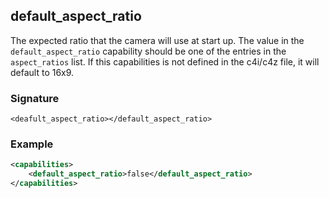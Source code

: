 ## default\_aspect\_ratio

The expected ratio that the camera will use at start up. The value in the `default_aspect_ratio` capability should be one of the entries in the `aspect_ratios` list. If this capabilities is not defined in the c4i/c4z file, it will default to 16x9.


### Signature

`<deafult_aspect_ratio></default_aspect_ratio>`


### Example

```xml
<capabilities>
    <default_aspect_ratio>false</default_aspect_ratio>
</capabilities>
```
